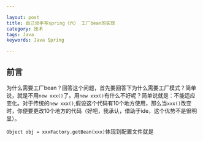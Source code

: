 ```yaml
---

layout: post
title: 自己动手写spring（六） 工厂bean的实现
category: 技术
tags: Java
keywords: Java Spring

---
```


## 前言

为什么需要工厂bean？回答这个问题，首先要回答下为什么需要工厂模式？简单说，就是不用`new xxx()`了。用`new xxx()`有什么不好呢？简单说就是：不能适应变化。对于传统的`new xxx()`,假设这个代码有10个地方使用，那么当`xxx()`改变时，你便要更改10个地方的代码（好吧，我承认，借助于ide，这个优势不是很明显）。

`Object obj = xxxFactory.getBean(xxx)`体现到配置文件就是



